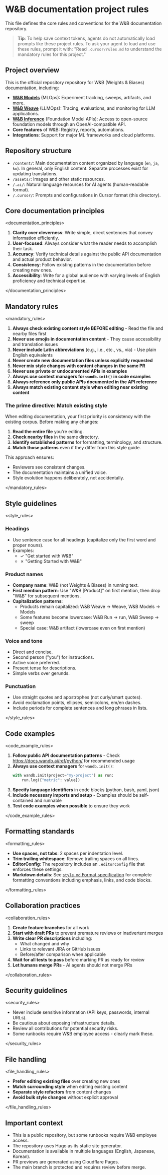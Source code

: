 # W&B documentation project rules

This file defines the core rules and conventions for the W&B documentation repository.

> **Tip**: To help save context tokens, agents do not automatically load prompts like these project rules. To ask your agent to load and use these rules, prompt it with: "Read `.cursor/rules.md` to understand the mandatory rules for this project."

## Project overview

This is the official repository repository for W&B (Weights & Biases) documentation, including:
- **[W&B Models](https://docs.wandb.ai/guides/models/)** (MLOps): Experiment tracking, sweeps, artifacts, and more.
- **[W&B Weave](https://weave-docs.wandb.ai/)** (LLMOps): Tracing, evaluations, and monitoring for LLM applications.
- **[W&B Inference](https://docs.wandb.ai/guides/inference/)** (Foundation Model APIs): Access to open-source foundation models through an OpenAI-compatible API.
- **Core features** of W&B: Registry, reports, automations.
- **Integrations**: Support for major ML frameworks and cloud platforms.

## Repository structure

- `/content/`: Main documentation content organized by language (`en`, `ja`, `ko`). In general, only English content. Separate processes exist for updating translations.
- `/assets/`: Images and other static resources.
- `/.ai/`: Natural language resources for AI agents (human-readable format).
- `/.cursor/`: Prompts and configurations in Cursor format (this directory).

## Core documentation principles

<documentation_principles>

1. **Clarity over cleverness**: Write simple, direct sentences that convey information efficiently.
2. **User-focused**: Always consider what the reader needs to accomplish their task.
3. **Accuracy**: Verify technical details against the public API documentation and actual product behavior.
4. **Consistency**: Follow existing patterns in the documentation before creating new ones.
5. **Accessibility**: Write for a global audience with varying levels of English proficiency and technical expertise.

</documentation_principles>

## Mandatory rules

<mandatory_rules>

1. **Always check existing content style BEFORE editing** - Read the file and nearby files first
2. **Never use emojis in documentation content** - They cause accessibility and translation issues
3. **Never include Latin abbreviations** (e.g., i.e., etc., vs., via) - Use plain English equivalents
4. **Never create new documentation files unless explicitly requested**
5. **Never mix style changes with content changes in the same PR**
6. **Never use private or undocumented APIs in examples**
7. **Always use context managers for `wandb.init()` in code examples**
8. **Always reference only public APIs documented in the API reference**
9. **Always match existing content style when editing near existing content**

### The prime directive: Match existing style

When editing documentation, your first priority is consistency with the existing corpus. Before making any changes:
1. **Read the entire file** you're editing.
2. **Check nearby files** in the same directory.
3. **Identify established patterns** for formatting, terminology, and structure.
4. **Match those patterns** even if they differ from this style guide.

This approach ensures:
- Reviewers see consistent changes.
- The documentation maintains a unified voice.
- Style evolution happens deliberately, not accidentally.

</mandatory_rules>

## Style guidelines

<style_rules>


### Headings
- Use sentence case for all headings (capitalize only the first word and proper nouns).
- Examples:
  - ✓ "Get started with W&B"
  - ✗ "Getting Started with W&B"

### Product names
- **Company name**: W&B (not Weights & Biases) in running text.
- **First mention pattern**: Use "W&B [Product]" on first mention, then drop "W&B" for subsequent mentions.
- **Capitalization patterns**:
  - Products remain capitalized: W&B Weave → Weave, W&B Models → Models
  - Some features become lowercase: W&B Run → run, W&B Sweep → sweep
  - Special case: W&B artifact (lowercase even on first mention)

### Voice and tone
- Direct and concise.
- Second person ("you") for instructions.
- Active voice preferred.
- Present tense for descriptions.
- Simple verbs over gerunds.

### Punctuation
- Use straight quotes and apostrophes (not curly/smart quotes).
- Avoid exclamation points, ellipses, semicolons, em/en dashes.
- Include periods for complete sentences and long phrases in lists.

</style_rules>

## Code examples

<code_example_rules>

1. **Follow public API documentation patterns** - Check https://docs.wandb.ai/ref/python/ for recommended usage
2. **Always use context managers** for `wandb.init()`:
   ```python
   with wandb.init(project="my-project") as run:
       run.log({"metric": value})
   ```
3. **Specify language identifiers** in code blocks (python, bash, yaml, json)
4. **Include necessary imports and setup** - Examples should be self-contained and runnable
5. **Test code examples when possible** to ensure they work

</code_example_rules>

## Formatting standards

<formatting_rules>

- **Use spaces, not tabs**: 2 spaces per indentation level.
- **Trim trailing whitespace**: Remove trailing spaces on all lines.
- **EditorConfig**: The repository includes an `.editorconfig` file that enforces these settings.
- **Markdown details**: See [`style.md` Format specification](style.md#format-specification) for complete formatting conventions including emphasis, links, and code blocks.

</formatting_rules>

## Collaboration practices

<collaboration_rules>

1. **Create feature branches** for all work
2. **Start with draft PRs** to prevent premature reviews or inadvertent merges
3. **Write clear PR descriptions** including:
   - What changed and why
   - Links to relevant JIRA or GitHub issues
   - Before/after comparison when applicable
4. **Wait for all tests to pass** before marking PR as ready for review
5. **Let humans merge PRs** - AI agents should not merge PRs

</collaboration_rules>

## Security guidelines

<security_rules>

- Never include sensitive information (API keys, passwords, internal URLs).
- Be cautious about exposing infrastructure details.
- Review all contributions for potential security risks.
- Some runbooks require W&B employee access - clearly mark these.

</security_rules>

## File handling

<file_handling_rules>

- **Prefer editing existing files** over creating new ones
- **Match surrounding style** when editing existing content
- **Separate style refactors** from content changes
- **Avoid bulk style changes** without explicit approval

</file_handling_rules>

## Important context

<context>

- This is a public repository, but some runbooks require W&B employee access.
- The repository uses Hugo as its static site generator.
- Documentation is available in multiple languages (English, Japanese, Korean).
- PR previews are generated using Cloudflare Pages.
- The main branch is protected and requires review before merge.

</context>
